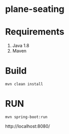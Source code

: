 # plane-seating

# Requirements

1. Java 1.8
2. Maven

# Build

```mvn clean install```

# RUN

```mvn spring-boot:run```

http://localhost:8080/
